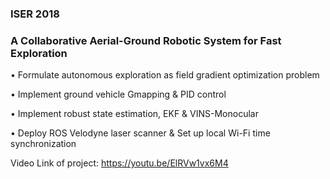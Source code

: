 ### ISER 2018
### A Collaborative Aerial-Ground Robotic System for Fast Exploration

•	Formulate autonomous exploration as field gradient optimization problem

•	Implement ground vehicle Gmapping & PID control 

•	Implement robust state estimation, EKF & VINS-Monocular

•	Deploy ROS Velodyne laser scanner & Set up local Wi-Fi time synchronization

Video Link of project:  https://youtu.be/ElRVw1vx6M4
